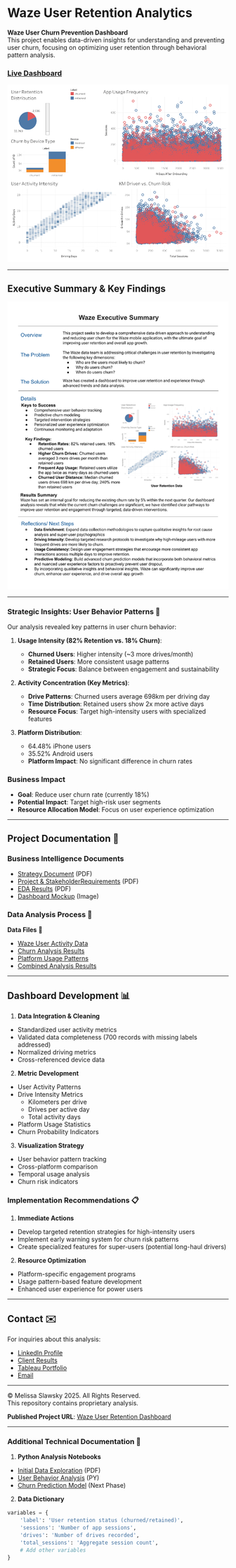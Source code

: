 # Waze User Retention Analytics

**Waze User Churn Prevention Dashboard**  
This project enables data-driven insights for understanding and preventing user churn, focusing on optimizing user retention through behavioral pattern analysis.

### [Live Dashboard](https://haproxy-traffic-splitter/views/WazeUserRetentionData/Dashboard1?:language=en-US&:sid=&:redirect=auth&:display_count=n&:origin=viz_share_link)

![Dashboard Overview](waze-retention-dashboard.png)

---

## Executive Summary & Key Findings
![Executive Summary](waze-executive-summary.png)

---

### Strategic Insights: User Behavior Patterns 🔎

Our analysis revealed key patterns in user churn behavior:

1. **Usage Intensity (82% Retention vs. 18% Churn)**:
   - **Churned Users**: Higher intensity (~3 more drives/month)
   - **Retained Users**: More consistent usage patterns
   - **Strategic Focus**: Balance between engagement and sustainability

2. **Activity Concentration (Key Metrics)**:
   - **Drive Patterns**: Churned users average 698km per driving day
   - **Time Distribution**: Retained users show 2x more active days
   - **Resource Focus**: Target high-intensity users with specialized features

3. **Platform Distribution**:
   - 64.48% iPhone users
   - 35.52% Android users
   - **Platform Impact**: No significant difference in churn rates

### Business Impact
- **Goal**: Reduce user churn rate (currently 18%)
- **Potential Impact**: Target high-risk user segments
- **Resource Allocation Model**: Focus on user experience optimization

---

## Project Documentation 📄

### Business Intelligence Documents
- [Strategy Document](https://github.com/mslawsky/waze-user-analytics/raw/main/waze-strategy-doc.pdf) (PDF)
- [Project & StakeholderRequirements](https://github.com/mslawsky/waze-user-analytics/raw/main/waze-project-requirements.pdf) (PDF)
- [EDA Results](https://github.com/mslawsky/waze-user-analytics/raw/main/waze-data-summary.pdf) (PDF)
- [Dashboard Mockup](https://github.com/mslawsky/waze-user-analytics/raw/main/waze-dashboard-mockup.png) (Image)

### Data Analysis Process 📶

 **Data Files** 📂
- [Waze User Activity Data](https://github.com/mslawsky/waze-user-analytics/raw/main/waze_dataset.csv)
- [Churn Analysis Results](https://github.com/mslawsky/waze-user-analytics/raw/main/waze-data-summary1.png)
- [Platform Usage Patterns](https://github.com/mslawsky/waze-user-analytics/raw/main/waze-data-summary2.png)
- [Combined Analysis Results](https://github.com/mslawsky/waze-user-analytics/raw/main/waze-data-summary2.png)

---

## Dashboard Development 📊

1. **Data Integration & Cleaning**
  - Standardized user activity metrics
  - Validated data completeness (700 records with missing labels addressed)
  - Normalized driving metrics
  - Cross-referenced device data

2. **Metric Development**
  - User Activity Patterns
  - Drive Intensity Metrics
    * Kilometers per drive
    * Drives per active day
    * Total activity days
  - Platform Usage Statistics
  - Churn Probability Indicators

3. **Visualization Strategy**
  - User behavior pattern tracking
  - Cross-platform comparison
  - Temporal usage analysis
  - Churn risk indicators

### Implementation Recommendations 📋

1. **Immediate Actions**
  - Develop targeted retention strategies for high-intensity users
  - Implement early warning system for churn risk patterns
  - Create specialized features for super-users (potential long-haul drivers)

2. **Resource Optimization**
  - Platform-specific engagement programs
  - Usage pattern-based feature development 
  - Enhanced user experience for power users

---

## Contact ✉️

For inquiries about this analysis:
- [LinkedIn Profile](https://www.linkedin.com/in/melissaslawsky/)
- [Client Results](https://melissaslawsky.com/portfolio/)
- [Tableau Portfolio](https://public.tableau.com/app/profile/melissa.slawsky1925/vizzes)
- [Email](mailto:melissa@melissaslawsky.com)

---

© Melissa Slawsky 2025. All Rights Reserved.  
This repository contains proprietary analysis.

**Published Project URL**: [Waze User Retention Dashboard]([dashboard-link](https://haproxy-traffic-splitter/views/WazeUserRetentionData/Dashboard1?:language=en-US&:sid=&:redirect=auth&:display_count=n&:origin=viz_share_link))

---

### Additional Technical Documentation 📄

1. **Python Analysis Notebooks**
  - [Initial Data Exploration](https://github.com/mslawsky/waze-user-analytics/raw/main/waze-project-lab.pdf) (PDF)
  - [User Behavior Analysis](https://github.com/mslawsky/waze-user-analytics/raw/main/waze-project-lab.py) (PY)
  - [Churn Prediction Model](notebook-link) (Next Phase)

2. **Data Dictionary**
  ```python
  variables = {
      'label': 'User retention status (churned/retained)',
      'sessions': 'Number of app sessions',
      'drives': 'Number of drives recorded',
      'total_sessions': 'Aggregate session count',
      # Add other variables
  }
